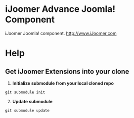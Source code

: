 iJoomer Advance Joomla! Component
=============================

iJoomer Joomla! component. http://www.iJoomer.com

# Help

## Get iJoomer Extensions into your clone

1. __Initialize submodule from your local cloned repo__

```
git submodule init
```

2. __Update submodule__

```
git submodule update
```
